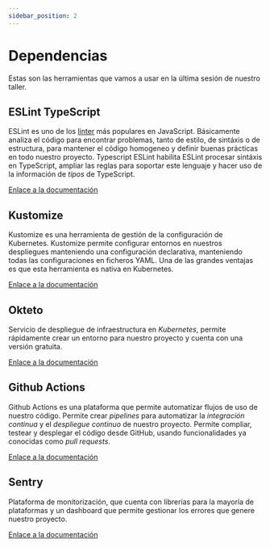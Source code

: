 ```yaml
---
sidebar_position: 2
---
```


# Dependencias

Estas son las herramientas que vamos a usar en la última sesión de nuestro taller.

## ESLint TypeScript

ESLint es uno de los [linter](https://eslint.org) más populares en JavaScript. Básicamente analiza el código para encontrar problemas, tanto de estilo, de sintáxis o de estructura, para mantener el código homogeneo y definir buenas prácticas en todo nuestro proyecto. Typescript ESLint habilita ESLint procesar sintáxis en TypeScript, ampliar las reglas para soportar este lenguaje y hacer uso de la información de *tipos* de TypeScript.

[Enlace a la documentación](https://typescript-eslint.io)

## Kustomize

Kustomize es una herramienta de gestión de la configuración de Kubernetes. Kustomize permite configurar entornos en nuestros despliegues manteniendo una configuración declarativa, manteniendo todas las configuraciones en ficheros YAML. Una de las grandes ventajas es que esta herramienta es nativa en Kubernetes.

[Enlace a la documentación](https://kustomize.io)

## Okteto

Servicio de despliegue de infraestructura en *Kubernetes*, permite rápidamente crear un entorno para nuestro proyecto y cuenta con una versión gratuita.

[Enlace a la documentación](https://www.okteto.com)

## Github Actions

Github Actions es una plataforma que permite automatizar flujos de uso de nuestro código. Permite crear *pipelines* para automatizar la *integración continua* y el *despliegue continuo* de nuestro proyecto. Permite compliar, testear y desplegar el código desde GitHub, usando funcionalidades ya conocidas como *pull requests*.

[Enlace a la documentación](https://github.com/features/actions)

## Sentry

Plataforma de monitorización, que cuenta con librerías para la mayoría de plataformas y un dashboard que permite gestionar los errores que genere nuestro proyecto.

[Enlace a la documentación](https://sentry.io/welcome/)
